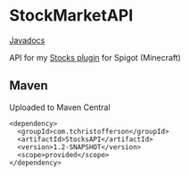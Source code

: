 # StockMarketAPI
[Javadocs](https://tchristofferson.github.io/StockMarketAPI/)

API for my [Stocks plugin](https://www.spigotmc.org/resources/stock-market-plugin-1-8-1-15.54564/) for Spigot (Minecraft)

## Maven
Uploaded to Maven Central
```
<dependency>
  <groupId>com.tchristofferson</groupId>
  <artifactId>StocksAPI</artifactId>
  <version>1.2-SNAPSHOT</version>
  <scope>provided</scope>
</dependency>
```

